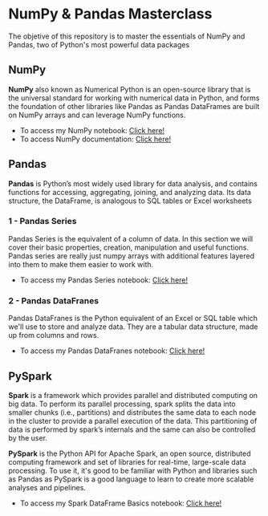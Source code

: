 # NumPy & Pandas Masterclass

The objetive of this repository is to master the essentials of NumPy and Pandas, two of Python's most powerful data packages


## NumPy

**NumPy** also known as Numerical Python is an open-source library that is the universal standard for working with numerical data in Python, and forms the foundation of other libraries like Pandas as Pandas DataFrames are built on NumPy arrays and can leverage NumPy functions.

- To access my NumPy notebook: [Click here!](https://github.com/andreareosa/NumPy-Pandas-Masterclass/blob/main/NumPy%20Masterclass.ipynb)
- To access NumPy documentation: [Click here!](https://numpy.org/doc/stable/#)

## Pandas

**Pandas** is Python’s most widely used library for data analysis, and contains functions for accessing, aggregating, joining, and analyzing data. 
Its data structure, the DataFrame, is analogous to SQL tables or Excel worksheets


### 1 - Pandas Series

Pandas Series is the equivalent of a column of data. In this section we will cover their basic properties, creation, manipulation and useful functions.
Pandas series are really just numpy arrays with additional features layered into them to make them easier to work with.

- To access my Pandas Series notebook: [Click here!](https://github.com/andreareosa/NumPy-Pandas-Masterclass/blob/main/Pandas%20Series%20Masterclass.ipynb)


### 2 - Pandas DataFranes

Pandas DataFranes is the Python equivalent of an Excel or SQL table which we'll use to store and analyze data. They are a tabular data structure, made up from columns and rows.

- To access my Pandas DataFranes notebook: [Click here!](https://github.com/andreareosa/NumPy-Pandas-Masterclass/blob/main/Pandas%20Dataframes%20Masterclass.ipynb)


## PySpark

**Spark** is a framework which provides parallel and distributed computing on big data. To perform its parallel processing, spark splits the data into smaller chunks (i.e., partitions) and distributes the same data to each node in the cluster to provide a parallel execution of the data. This partitioning of data is performed by spark’s internals and the same can also be controlled by the user. 

**PySpark** is the Python API for Apache Spark, an open source, distributed computing framework and set of libraries for real-time, large-scale data processing. To use it, it's good to be familiar with Python and libraries such as Pandas as  PySpark is a good language to learn to create more scalable analyses and pipelines.

- To access my Spark DataFrame Basics notebook: [Click here!](https://github.com/andreareosa/NumPy-Pandas-Masterclass/blob/main/Spark%20and%20Python%20for%20BigData.ipynb)

